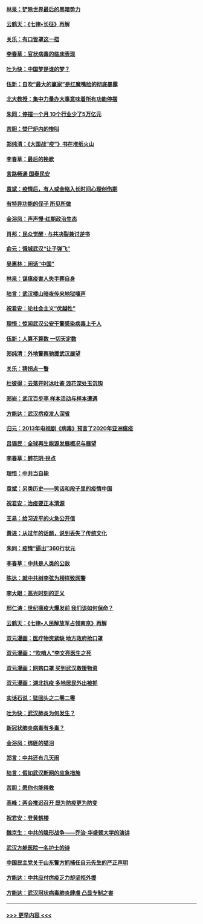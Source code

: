 #### [林泉：铲除世界最后的黑暗势力](../pages/nsc993/n11909320.md?t=03022031) 
#### [云鹤天：《七律▪长征》再解](../pages/nsc993/n11909327.md?t=03022031) 
#### [关乐：有口皆罩这一捂](../pages/nsc993/n11908393.md?t=03022031) 
#### [李春草：官状病毒的临床表现](../pages/nsc993/n11908339.md?t=03022031) 
#### [吐为快：中国梦是谁的梦？](../pages/nsc993/n11906564.md?t=03022031) 
#### [伍新：自吹“最大的赢家”是红魔嘴脸的彻底暴露](../pages/nsc993/n11906407.md?t=03022031) 
#### [北大教授：集中力量办大事意味着所有功能停摆](../pages/nsc993/n11904800.md?t=03022031) 
#### [朱同：停摆一个月 10个行业少了5万亿元](../pages/nsc993/n11904498.md?t=03022031) 
#### [苦胆：焚尸炉内的惨叫](../pages/nsc993/n11904479.md?t=03022031) 
#### [郑纯清：《大国战“疫”》书在堆纸火山](../pages/nsc993/n11904450.md?t=03022031) 
#### [李春草：最后的挽歌](../pages/nsc993/n11904441.md?t=03022031) 
#### [言路畅通 国泰民安](../pages/nsc993/n11904222.md?t=03022031) 
#### [袁斌：疫情后，有人或会陷入长时间心理创伤期](../pages/nsc993/n11901514.md?t=03022031) 
#### [有特异功能的侄子 所见所做](../pages/nsc993/n11901154.md?t=03022031) 
#### [金浴凤：声声慢‧红朝政治生态](../pages/nsc993/n11899553.md?t=03022031) 
#### [肖邦：民众觉醒 · 与共决裂兼讨逆书](../pages/nsc993/n11898435.md?t=03022031) 
#### [俞元：饿城武汉“让子弹飞”](../pages/nsc993/n11898344.md?t=03022031) 
#### [吴惠林：闲话“中国”](../pages/nsc993/n11898182.md?t=03022031) 
#### [林泉：谋瘟疫害人失手葬自身](../pages/nsc993/n11897892.md?t=03022031) 
#### [陆言：武汉楼山暗夜传来地狱嚎声](../pages/nsc993/n11897033.md?t=03022031) 
#### [祝君安：论社会主义“优越性”](../pages/nsc993/n11897005.md?t=03022031) 
#### [理悟：惊闻武汉公安干警感染病毒上千人](../pages/nsc993/n11896947.md?t=03022031) 
#### [伍新：人算不算数 一切天定数](../pages/nsc993/n11893372.md?t=03022031) 
#### [郑纯清：外地警察驰援武汉展望](../pages/nsc993/n11893115.md?t=03022031) 
#### [关乐：猜拐点一瞥](../pages/nsc993/n11893020.md?t=03022031) 
#### [杜彼得：云落开时冰吐鉴 浪花深处玉沉钩](../pages/nsc993/n11892107.md?t=03022031) 
#### [郑岩：武汉百步亭 样本活动与样本遭遇](../pages/nsc993/n11892310.md?t=03022031) 
#### [方能达：武汉疠疫发人深省](../pages/nsc993/n11891376.md?t=03022031) 
#### [归元：2013年电视剧《病毒》预言了2020年亚洲瘟疫](../pages/nsc993/n11891126.md?t=03022031) 
#### [吕锡民：全球再生能源发展概况与展望](../pages/nsc993/n11890613.md?t=03022031) 
#### [李春草：醉花阴·拐点](../pages/nsc993/n11890567.md?t=03022031) 
#### [理悟：中共当自毙](../pages/nsc993/n11890559.md?t=03022031) 
#### [袁斌：另类历史——笑话和段子里的疫情中国](../pages/nsc993/n11889243.md?t=03022031) 
#### [祝君安：治疫要正本清源](../pages/nsc993/n11889085.md?t=03022031) 
#### [王易：给习近平的火急公开信](../pages/nsc993/n11888225.md?t=03022031) 
#### [萧进：从过年的话题，说到丢失了传统文化](../pages/nsc993/n11887732.md?t=03022031) 
#### [朱同：疫情“逼出”360行状元](../pages/nsc993/n11887678.md?t=03022031) 
#### [李春草：中共是人类的公敌](../pages/nsc993/n11887656.md?t=03022031) 
#### [陈达：就中共树李弦为榜样致网警](../pages/nsc993/n11887625.md?t=03022031) 
#### [李大眼：高光时刻的正义](../pages/nsc993/n11887585.md?t=03022031) 
#### [邢仁涛：世纪瘟疫大爆发前 我们该如何保命？](../pages/nsc993/n11887535.md?t=03022031) 
#### [云鹤天：《七律▪人民解放军占领南京》再解](../pages/nsc993/n11887524.md?t=03022031) 
#### [双元漫画：医疗物资紧缺 地方政府抢口罩](../pages/nsc993/n11884744.md?t=03022031) 
#### [双元漫画：“吹哨人”李文亮医生之死](../pages/nsc993/n11884705.md?t=03022031) 
#### [双元漫画：网购口罩 买到武汉救援物资](../pages/nsc993/n11884670.md?t=03022031) 
#### [双元漫画：湖北抗疫 多地居民外出被抓](../pages/nsc993/n11884643.md?t=03022031) 
#### [实话石说：猛回头之二零二零](../pages/nsc993/n11883968.md?t=03022031) 
#### [吐为快：武汉肺炎为何发生？](../pages/nsc993/n11882180.md?t=03022031) 
#### [新冠状肺炎病毒有多毒？](../pages/nsc993/n11881790.md?t=03022031) 
#### [金浴凤：绑匪的猫泪](../pages/nsc993/n11880664.md?t=03022031) 
#### [郑言：中共还有几天闹](../pages/nsc993/n11880645.md?t=03022031) 
#### [陆言：假如武汉断网的应急措施](../pages/nsc993/n11880619.md?t=03022031) 
#### [苦胆：愿你也能得救](../pages/nsc993/n11880601.md?t=03022031) 
#### [高峰：两会推迟召开  既为防疫更为防变](../pages/nsc993/n11879977.md?t=03022031) 
#### [祝君安：登黄鹤楼](../pages/nsc993/n11880583.md?t=03022031) 
#### [魏京生：中共的隐形战争——乔治‧华盛顿大学的演讲](../pages/nsc993/n11879765.md?t=03022031) 
#### [武汉方舱医院一名护士的诗](../pages/nsc993/n11878480.md?t=03022031) 
#### [中国民主党关于山东警方抓捕任自元先生的严正声明](../pages/nsc993/n11877506.md?t=03022031) 
#### [方能达：中共应付疠疫乏力却坚拒外援](../pages/nsc993/n11877497.md?t=03022031) 
#### [方能达：武汉冠状病毒肺炎肆虐 凸显专制之害](../pages/nsc993/n11877475.md?t=03022031) 

----
#### [ >>> 更早内容 <<< ](../indexes/nsc993-earlier.md)
